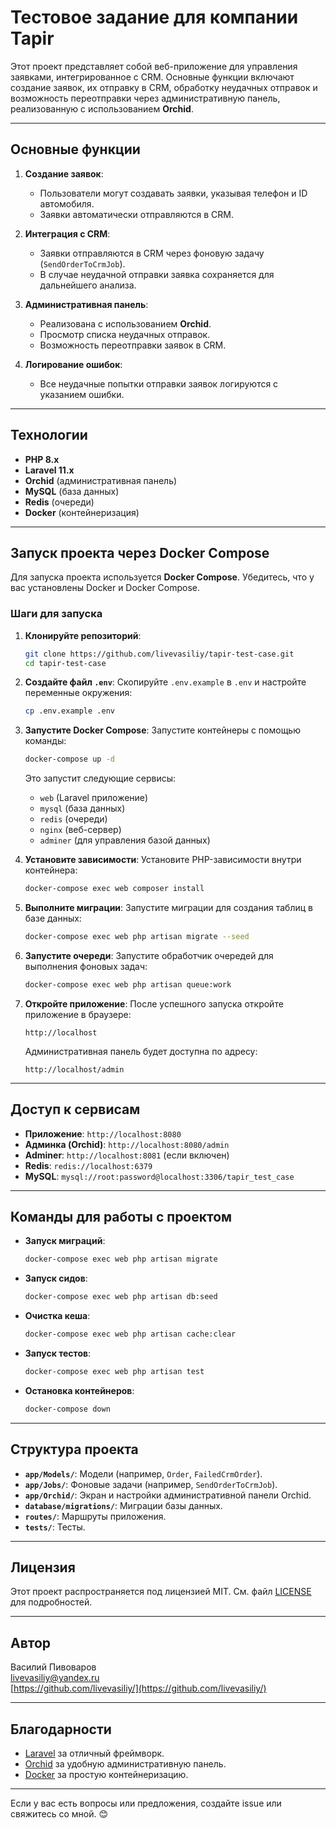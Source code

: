 # Тестовое задание для компании Tapir

Этот проект представляет собой веб-приложение для управления заявками, интегрированное с CRM. Основные функции включают создание заявок, их отправку в CRM, обработку неудачных отправок и возможность переотправки через административную панель, реализованную с использованием **Orchid**.

---

## Основные функции

1. **Создание заявок**:
    - Пользователи могут создавать заявки, указывая телефон и ID автомобиля.
    - Заявки автоматически отправляются в CRM.

2. **Интеграция с CRM**:
    - Заявки отправляются в CRM через фоновую задачу (`SendOrderToCrmJob`).
    - В случае неудачной отправки заявка сохраняется для дальнейшего анализа.

3. **Административная панель**:
    - Реализована с использованием **Orchid**.
    - Просмотр списка неудачных отправок.
    - Возможность переотправки заявок в CRM.

4. **Логирование ошибок**:
    - Все неудачные попытки отправки заявок логируются с указанием ошибки.

---

## Технологии

- **PHP 8.x**
- **Laravel 11.x**
- **Orchid** (административная панель)
- **MySQL** (база данных)
- **Redis** (очереди)
- **Docker** (контейнеризация)

---

## Запуск проекта через Docker Compose

Для запуска проекта используется **Docker Compose**. Убедитесь, что у вас установлены Docker и Docker Compose.

### Шаги для запуска

1. **Клонируйте репозиторий**:
   ```bash
   git clone https://github.com/livevasiliy/tapir-test-case.git
   cd tapir-test-case
   ```

2. **Создайте файл `.env`**:
   Скопируйте `.env.example` в `.env` и настройте переменные окружения:
   ```bash
   cp .env.example .env
   ```

3. **Запустите Docker Compose**:
   Запустите контейнеры с помощью команды:
   ```bash
   docker-compose up -d
   ```

   Это запустит следующие сервисы:
    - `web` (Laravel приложение)
    - `mysql` (база данных)
    - `redis` (очереди)
    - `nginx` (веб-сервер)
    - `adminer` (для управления базой данных)

4. **Установите зависимости**:
   Установите PHP-зависимости внутри контейнера:
   ```bash
   docker-compose exec web composer install
   ```

5. **Выполните миграции**:
   Запустите миграции для создания таблиц в базе данных:
   ```bash
   docker-compose exec web php artisan migrate --seed
   ```

6. **Запустите очереди**:
   Запустите обработчик очередей для выполнения фоновых задач:
   ```bash
   docker-compose exec web php artisan queue:work
   ```

7. **Откройте приложение**:
   После успешного запуска откройте приложение в браузере:
   ```
   http://localhost
   ```

   Административная панель будет доступна по адресу:
   ```
   http://localhost/admin
   ```

---

## Доступ к сервисам

- **Приложение**: `http://localhost:8080`
- **Админка (Orchid)**: `http://localhost:8080/admin`
- **Adminer**: `http://localhost:8081` (если включен)
- **Redis**: `redis://localhost:6379`
- **MySQL**: `mysql://root:password@localhost:3306/tapir_test_case`

---

## Команды для работы с проектом

- **Запуск миграций**:
  ```bash
  docker-compose exec web php artisan migrate
  ```

- **Запуск сидов**:
  ```bash
  docker-compose exec web php artisan db:seed
  ```

- **Очистка кеша**:
  ```bash
  docker-compose exec web php artisan cache:clear
  ```

- **Запуск тестов**:
  ```bash
  docker-compose exec web php artisan test
  ```

- **Остановка контейнеров**:
  ```bash
  docker-compose down
  ```

---

## Структура проекта

- **`app/Models/`**: Модели (например, `Order`, `FailedCrmOrder`).
- **`app/Jobs/`**: Фоновые задачи (например, `SendOrderToCrmJob`).
- **`app/Orchid/`**: Экран и настройки административной панели Orchid.
- **`database/migrations/`**: Миграции базы данных.
- **`routes/`**: Маршруты приложения.
- **`tests/`**: Тесты.

---

## Лицензия

Этот проект распространяется под лицензией MIT. См. файл [LICENSE](LICENSE) для подробностей.

---

## Автор

Василий Пивоваров  
[livevasiliy@yandex.ru](mailto:livevasiliy@yandex.ru)  
[https://github.com/livevasiliy/](https://github.com/livevasiliy/)

---

## Благодарности

- [Laravel](https://laravel.com) за отличный фреймворк.
- [Orchid](https://orchid.software) за удобную административную панель.
- [Docker](https://docker.com) за простую контейнеризацию.

---

Если у вас есть вопросы или предложения, создайте issue или свяжитесь со мной. 😊
